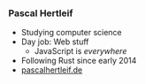 
### Pascal Hertleif

- Studying computer science
- Day job: Web stuff
    + JavaScript is _everywhere_
- Following Rust since early 2014
- [pascalhertleif.de](http://pascalhertleif.de/)

